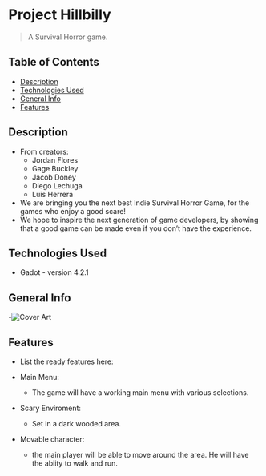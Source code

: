 # Project Hillbilly
> A Survival Horror game.
> <!--Live demo [_here_](https://www.example.com). <!-- If you have the project hosted somewhere, include the link here. -->

## Table of Contents
* [Description](#description)
* [Technologies Used](#technologies-used)
* [General Info](#general-info)
* [Features](#features)
<!-- * [License](#license) -->

## Description
- From creators:
    - Jordan Flores
    - Gage Buckley
    - Jacob Doney
    - Diego Lechuga
    - Luis Herrera
- We are bringing you the next best Indie Survival Horror Game, for the games who enjoy a good scare!
- We hope to inspire the next generation of game developers, by showing that a good game can be made even if you don’t have the experience.
<!-- You don't have to answer all the questions - just the ones relevant to your project. -->


## Technologies Used
- Gadot - version 4.2.1

## General Info
-![Cover Art](./horror-game/ProjectHillBilly.png)

## Features
- List the ready features here:

- Main Menu:
    - The game will have a working main menu with various selections.

-  Scary Enviroment:
    - Set in a dark wooded area.

- Movable character:
    - the main player will be able to move around the area. He will have the abiity to walk and run.

<!-- Optional -->
<!-- ## License -->
<!-- This project is open source and available under the [... License](). -->

<!-- You don't have to include all sections - just the one's relevant to your project -->
